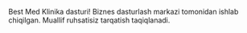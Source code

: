 Best Med Klinika dasturi!
Biznes dasturlash markazi tomonidan ishlab chiqilgan.
Muallif ruhsatisiz tarqatish taqiqlanadi.